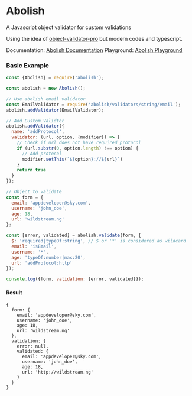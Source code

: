 # Abolish

A Javascript object validator for custom validations

Using the idea of [object-validator-pro](https://github.com/trapcodeio/object-validator-pro) but modern codes and
typescript.

Documentation: [Abolish Documentation](https://abolish.trapcode.io)
Playground: [Abolish Playground](https://abolish-playground.trapcode.io)

### Basic Example
```javascript
const {Abolish} = require('abolish');

const abolish = new Abolish();

// Use abolish email validator
const EmailValidator = require('abolish/validators/string/email');
abolish.addValidator(EmailValidator);

// Add Custom Validtor
abolish.addValidator({
  name: 'addProtocol',
  validator: (url, option, {modifier}) => {
    // Check if url does not have required protocol
    if (url.substr(0, option.length) !== option) {
      // Add protocol
      modifier.setThis(`${option}://${url}`)
    }
    return true
  }
});

// Object to validate
const form = {
  email: 'appdeveloper@sky.com',
  username: 'john_doe',
  age: 18,
  url: 'wildstream.ng'
};

const [error, validated] = abolish.validate(form, {
  $: 'required|typeOf:string', // $ or '*' is considered as wildcard
  email: 'isEmail',
  username: '*',
  age: 'typeOf:number|max:20',
  url: 'addProtocol:http'
});

console.log({form, validation: {error, validated}});
```

#### Result

```
{
  form: {
    email: 'appdeveloper@sky.com',
    username: 'john_doe',
    age: 18,
    url: 'wildstream.ng'
  },
  validation: {
    error: null,
    validated: {
      email: 'appdeveloper@sky.com',
      username: 'john_doe',
      age: 18,
      url: 'http://wildstream.ng'
    }
  }
}
```
